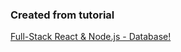 ### Created from tutorial
[Full-Stack React & Node.js - Database!](https://dev.to/neohed/full-stack-react-nodejs-database-3c3l)